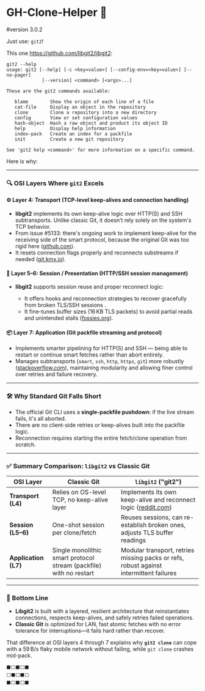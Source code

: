# GH-Clone-Helper 🚀

#version 3.0.2


Just use: `git2`!

This one https://github.com/libgit2/libgit2: 

```
git2 --help
usage: git2 [--help] [-c <key=value>] [--config-env=<key=value>] [--no-pager]
             [--version] <command> [<args>...]

These are the git2 commands available:

   blame        Show the origin of each line of a file
   cat-file     Display an object in the repository
   clone        Clone a repository into a new directory
   config       View or set configuration values
   hash-object  Hash a raw object and product its object ID
   help         Display help information
   index-pack   Create an index for a packfile
   init         Create a new git repository

See 'git2 help <command>' for more information on a specific command.
```


Here is why: 


---

### 🔍 OSI Layers Where `git2` Excels

#### ⚙️ Layer 4: **Transport** (TCP-level keep-alives and connection handling)

* **libgit2** implements its own keep-alive logic over HTTP(S) and SSH subtransports. Unlike classic Git, it doesn’t rely solely on the system's TCP behavior.
* From issue #5133: there's ongoing work to implement keep-alive for the receiving side of the smart protocol, because the original Git was too rigid here ([github.com][1]).
* It resets connection flags properly and reconnects substreams if needed ([git.kmx.io][2]).

#### 🧩 Layer 5–6: **Session / Presentation** (HTTP/SSH session management)

* **libgit2** supports session reuse and proper reconnect logic:

  * It offers hooks and reconnection strategies to recover gracefully from broken TLS/SSH sessions .
  * It fine-tunes buffer sizes (16 KB TLS packets) to avoid partial reads and unintended stalls ([fossies.org][3]).

#### 📦 Layer 7: **Application** (Git packfile streaming and protocol)

* Implements smarter pipelining for HTTP(S) and SSH — being able to restart or continue smart fetches rather than abort entirely.
* Manages subtransports (`smart`, `ssh`, `http`, `https`, `git`) more robustly ([stackoverflow.com][4]), maintaining modularity and allowing finer control over retries and failure recovery.

---

### 🛠 Why Standard Git Falls Short

* The official Git CLI uses a **single-packfile pushdown**: if the live stream fails, it's all aborted.
* There are no client-side retries or keep-alives built into the packfile logic.
* Reconnection requires starting the entire fetch/clone operation from scratch.

---

### ✅ Summary Comparison: `libgit2` vs Classic Git

| OSI Layer            | Classic Git                                                        | `libgit2` ("git2")                                                                      |
| -------------------- | ------------------------------------------------------------------ | --------------------------------------------------------------------------------------- |
| **Transport (L4)**   | Relies on OS-level TCP, no keep-alive layer                        | Implements its own keep-alive and reconnect logic ([reddit.com][5])                     |
| **Session (L5–6)**   | One-shot session per clone/fetch                                   | Reuses sessions, can re-establish broken ones, adjusts TLS buffer readings              |
| **Application (L7)** | Single monolithic smart protocol stream (packfile) with no restart | Modular transport, retries missing packs or refs, robust against intermittent failures  |

---

### 🧭 Bottom Line

* **Libgit2** is built with a layered, resilient architecture that reinstantiates connections, respects keep-alives, and safely retries failed operations.
* **Classic Git** is optimized for LAN, fast atomic fetches with no error tolerance for interruptions—it fails hard rather than recover.

That difference at OSI layers 4 through 7 explains why **`git2 clone`** can cope with a 59 B/s flaky mobile network without failing, while `git clone` crashes mid-pack.


[1]: https://github.com/libgit2/libgit2/issues/5133?utm_source=chatgpt.com "packbuilder performance/connection timeout · Issue #5133 · libgit2/libgit2 · GitHub"
[2]: https://git.kmx.io/thodg/libgit2/_log/4796c916d376af528d8bbf07e8a5e176da6ee928/src/transports?utm_source=chatgpt.com "kmx git"
[3]: https://fossies.org/linux/libgit2/src/libgit2/transports/httpclient.c?utm_source=chatgpt.com "libgit2: src/libgit2/transports/httpclient.c | Fossies"
[4]: https://stackoverflow.com/questions/34112495/what-transfer-protocols-does-libgit2-support-for-cloning?utm_source=chatgpt.com "What transfer protocols does libgit2 support for cloning? - Stack Overflow"
[5]: https://www.reddit.com/r/MailDevNetwork/comments/1fh210k?utm_source=chatgpt.com "How to Fix an 81% Git Clone Stuck"




```
⬛⬜⬛⬜⬛
⬜⬛⬜⬛⬜
⬛⬜⬛⬜⬛
```

